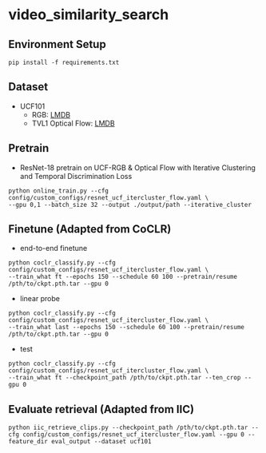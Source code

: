# video_similarity_search

## Environment Setup
```
pip install -f requirements.txt
```

## Dataset
* UCF101
  * RGB:  [LMDB](http://thor.robots.ox.ac.uk/~vgg/data/CoCLR/ucf101_rgb_lmdb.tar)
  * TVL1 Optical Flow: [LMDB](http://thor.robots.ox.ac.uk/~vgg/data/CoCLR/ucf101_flow_lmdb.tar)

## Pretrain
* ResNet-18 pretrain on UCF-RGB & Optical Flow with Iterative Clustering and Temporal Discrimination Loss
 
```
python online_train.py --cfg config/custom_configs/resnet_ucf_itercluster_flow.yaml \
--gpu 0,1 --batch_size 32 --output ./output/path --iterative_cluster
```

## Finetune (Adapted from CoCLR)

* end-to-end finetune
```
python coclr_classify.py --cfg config/custom_configs/resnet_ucf_itercluster_flow.yaml \
--train_what ft --epochs 150 --schedule 60 100 --pretrain/resume /pth/to/ckpt.pth.tar --gpu 0 
```
* linear probe
```
python coclr_classify.py --cfg config/custom_configs/resnet_ucf_itercluster_flow.yaml \
--train_what last --epochs 150 --schedule 60 100 --pretrain/resume /pth/to/ckpt.pth.tar --gpu 0
```
* test
```
python coclr_classify.py --cfg config/custom_configs/resnet_ucf_itercluster_flow.yaml \
--train_what ft --checkpoint_path /pth/to/ckpt.pth.tar --ten_crop --gpu 0
```

## Evaluate retrieval (Adapted from IIC)

```
python iic_retrieve_clips.py --checkpoint_path /pth/to/ckpt.pth.tar --cfg config/custom_configs/resnet_ucf_itercluster_flow.yaml --gpu 0 --feature_dir eval_output --dataset ucf101
```


